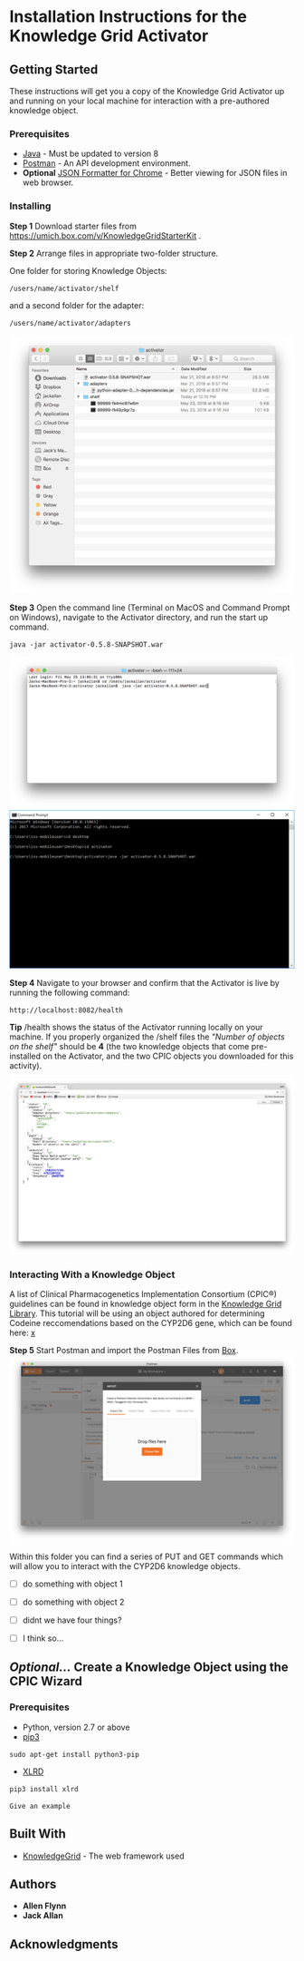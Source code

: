 # Installation Instructions for the Knowledge Grid Activator



## Getting Started

These instructions will get you a copy of the Knowledge Grid Activator up and running on your local machine for interaction with a pre-authored knowledge object. 

### Prerequisites

* [Java](http://www.oracle.com/technetwork/java/javase/downloads/jre8-downloads-2133155.html) - Must be updated to version 8
* [Postman](https://www.getpostman.com/) - An API development environment.
* **Optional** [JSON Formatter for Chrome](https://chrome.google.com/webstore/detail/json-formatter/cfaihfocdnniaholfnjcemnfhcjchohb) - Better viewing for JSON files in web browser.


### Installing



**Step 1** Download starter files from https://umich.box.com/v/KnowledgeGridStarterKit .

**Step 2** Arrange files in appropriate two-folder structure.

One folder for storing Knowledge Objects:
```
/users/name/activator/shelf
```

and a second folder for the adapter:

```
/users/name/activator/adapters
```
![Folder Setup](/activator-workshop/screenshots/folder_setup.png?raw=true)


**Step 3** Open the command line (Terminal on MacOS and Command Prompt on Windows), navigate to the Activator directory, and run the start up command.
```
java -jar activator-0.5.8-SNAPSHOT.war
```

![Terminal](/activator-workshop/screenshots/terminal.png?raw=true)
![Command Prompt](/activator-workshop/screenshots/command_prompt.PNG?raw=true)


**Step 4** Navigate to your browser and confirm that the Activator is live by running the following command:

```
http://localhost:8082/health
```
**Tip** /health shows the status of the Activator running locally on your machine. If you properly organized the /shelf files the _"Number of objects on the shelf"_ should be **4** (the two knowledge objects that come pre-installed on the Activator, and the two CPIC objects you downloaded for this activity). 

![MacOS Health](/activator-workshop/screenshots/macos_health.png?raw=true)


### Interacting With a Knowledge Object

A list of Clinical Pharmacogenetics Implementation Consortium (CPIC®) guidelines can be found in knowledge object form in the [Knowledge Grid Library](http://kgrid.med.umich.edu/library2/#/). This tutorial will be using an object authored for determining Codeine reccomendations based on the CYP2D6 gene, which can be found here: [x]()


**Step 5** Start Postman and import the Postman Files from [Box](https://umich.box.com/v/KnowledgeGridStarterKit).
![Postman Import](/activator-workshop/screenshots/postman_import.png?raw=true)

Within this folder you can find a series of PUT and GET commands which will allow you to interact with the CYP2D6 knowledge objects.



- [ ] do something with object 1
- [ ] do something with object 2
- [ ] didnt we have four things?
- [ ] I think so...




## **_Optional..._** Create a Knowledge Object using the CPIC Wizard

### Prerequisites
* Python, version 2.7 or above
* [pip3](https://stackoverflow.com/questions/6587507/how-to-install-pip-with-python-3)
```
sudo apt-get install python3-pip
```
* [XLRD](https://pypi.python.org/pypi/xlrd)
```
pip3 install xlrd
```



```
Give an example
```



## Built With

* [KnowledgeGrid](http://kgrid.org/index.html) - The web framework used


## Authors

* **Allen Flynn**
* **Jack Allan**


## Acknowledgments



